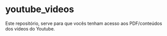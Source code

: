 # youtube_videos
Este repositório, serve para que vocês tenham acesso aos PDF/conteúdos dos vídeos do Youtube.
